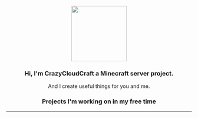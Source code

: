<p align="center">
    <a href="https://crazycloudcraft.de/">
    <img src="https://avatars.githubusercontent.com/u/95505222?v=4" width="150">
</a>
<h3 align="center">
Hi, I'm CrazyCloudCraft a Minecraft server project.
</h3>
<p align="center">
    <a>And I create useful things for you and me.</a>
</p>
<h3 align="center">
Projects I'm working on in my free time
</h3>
  
---



<!--
Code formattings:

Little Text in the center:

<p align="center">
  <a>The text</a>
</p>

Titles in different size (center)

<h3 align="center">
Hi, i'm a Title
</h3>

Pictures with link

<p align="center">
    <a href="https://my.link/">
    <img src="https://pic.ture/pic.png" />
</a>

Pictures without link

<p align="center">
    <img src="https://pic.ture/pic.png" />
</p>

Pictures with width

<p align="center">
    <img src="https://pic.ture/pic.png" width="150">
</p>


-->
